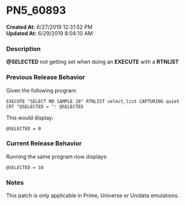 # PN5_60893

**Created At:** 6/27/2019 12:31:52 PM  
**Updated At:** 6/29/2019 8:04:10 AM  


### Description

**@SELECTED** not getting set when doing an **EXECUTE** with a **RTNLIST**



### Previous Release Behavior

Given the following program:

```
EXECUTE "SELECT MD SAMPLE 10" RTNLIST select_list CAPTURING quiet
CRT "@SELECTED = ": @SELECTED
```

This would display:

```
@SELECTED = 0
```



### Current Release Behavior

Running the same program now displays:

```
@SELECTED = 10
```



### Notes

This patch is only applicable in Prime, Universe or Unidata emulations.
